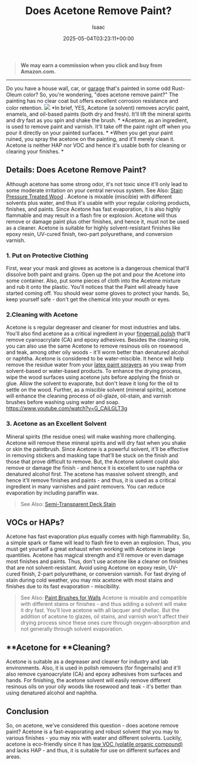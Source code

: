 ﻿---
author: Isaac
layout: post
title: Does Acetone Remove Paint?
date: '2025-05-04T03:23:11+00:00'
categories:
- DIY Paintings
- Paint
tags: []
slug: /does-acetone-remove-paint/
lastmod: 2025-05-07T12:21:26+03:00
---
> **We may earn a commission when you click and buy from Amazon.com.**
>

---
Do you have a house wall, car, or
[garage](https://pestpolicy.com/best-garage-floor-paint/)
that's painted in some odd Rust-Oleum color? So, you're wondering, "does acetone remove paint?" The painting has no clear coat but offers excellent corrosion resistance and color retention.
![](/assets/img/12/Pest-Control.jpg)
*In brief, YES, Acetone (a solvent) removes acrylic paint, enamels, and oil-based paints (both dry and fresh). It'll lift the mineral spirits and dry fast as you spin and shake the brush. *
*Acetone, as an ingredient, is used to remove paint and varnish. It'll take off the paint right off when you pour it directly on your painted surfaces. *
*When you get your paint ruined, you spray the acetone on the painting, and it'll merely clean it. Acetone is neither HAP nor VOC and hence it's usable both for cleaning or clearing your finishes. *
## Details: Does Acetone Remove Paint?
Although acetone has some strong odor, it's not toxic since it'll only lead to some moderate irritation on your central nervous system. See Also:
[Stain Pressure Treated Wood](https://pestpolicy.com/how-to-stain-pressure-treated-wood/)
.
Acetone is mixable (miscible) with different solvents plus water, and thus it's usable with your regular coloring products, finishes, and paints.
Since Acetone has fast evaporation, it is also highly flammable and may result in a flash fire or explosion. Acetone will thus remove or damage paint plus other finishes, and hence it, must not be used as a cleaner.
Acetone is suitable for highly solvent-resistant finishes like epoxy resin, UV-cured finish, two-part polyurethane, and conversion varnish.
### 1. Put on Protective Clothing
First, wear your mask and gloves as acetone is a dangerous chemical that'll dissolve both paint and grains.
Open up the pot and pour the Acetone into some container. Also, put some pieces of cloth into the Acetone mixture and rub it onto the plastic.
You'll notices that the Paint will already have started coming off. You should wear some gloves to protect your hands. So, keep yourself safe - don't get the chemical into your mouth or eyes.
### 2.Cleaning with Acetone
Acetone is s regular degreaser and cleaner for most industries and labs. You'll also find acetone as a critical ingredient in your
[fingernail polish](https://pestpolicy.com/does-nail-polish-remover-remove-paint/)
that'll remove cyanoacrylate (CA) and epoxy adhesives.
Besides the cleaning role, you can also use the same Acetone to remove resinous oils on rosewood and teak, among other oily woods - it'll worm better than denatured alcohol or naphtha.
Acetone is considered to be water-miscible. It hence will help remove the residue water from your
[latex paint sprayers](https://pestpolicy.com/best-sprayer-for-latex-paint/)
as you swap from solvent-based or water-based products.
To enhance the drying process, wipe the wood surfaces using acetone juts before applying the finish or glue. Allow the solvent to evaporate, but don't leave it long for the oil to settle on the wood.
Further, as a miscible solvent (mineral spirits), acetone will enhance the cleaning process of oil-glaze, oil-stain, and varnish brushes before washing using water and soap.
https://www.youtube.com/watch?v=G_CAjLGLT3g
### 3. Acetone as an Excellent Solvent
Mineral spirits (the residue ones) will make washing more challenging. Acetone will remove these mineral spirits and will dry fast when you shake or skin the paintbrush.
Since Acetone is a powerful solvent, it'll be effective in removing stickers and masking tape that'll be stuck on the finish and those that prove difficult to remove.
But, the Acetone solvent could also remove or damage the finish - and hence it is excellent to use naphtha or denatured alcohol first.
The acetone has massive solvent strength, and hence it'll remove finishes and paints - and thus, it is used as a critical ingredient in many varnishes and paint removers. You can reduce evaporation by including paraffin wax.
> See Also:
> [Semi-Transparent Deck Stain](https://pestpolicy.com/best-semi-transparent-deck-stain/)
## VOCs or HAPs?
Acetone has fast evaporation plus equally comes with high flammability. So, a simple spark or flame will lead to flash fire to even an explosion. Thus, you must get yourself a great exhaust when working with Acetone in large quantities.
Acetone has magical strength and it'll remove or even damage most finishes and paints. Thus, don't use acetone like a cleaner on finishes that are not solvent-resistant.
Avoid using Acetone on epoxy resin, UV-cured finish, 2-part polyurethane, or conversion varnish. For fast drying of stain during cold weather, you may mix acetone with most stains and finishes due to its fast evaporation - miscibility.
> See Also:
> [Paint Brushes for Walls](https://pestpolicy.com/best-paint-brushes-for-walls/)
Acetone is mixable and compatible with different stains or finishes - and thus adding a solvent will make it dry fast. You'll love acetone with all lacquer and shellac.
But the addition of acetone to glazes, oil stains, and varnish won't affect their drying process since these ones cure through oxygen-absorption and not generally through solvent evaporation.
## **Acetone for **Cleaning?
Acetone is suitable as a degreaser and cleaner for industry and lab environments. Also, it is used in polish removers (for fingernails) and it'll also remove cyanoacrylate (CA) and epoxy adhesives from surfaces and hands.
For finishing, the acetone solvent will easily remove different resinous oils on your oily woods like rosewood and teak - it's better than using denatured alcohol and naphtha.
## Conclusion
So, on acetone, we've considered this question - does acetone remove paint? Acetone is a fast-evaporating and robust solvent that you may to various finishes - you may mix with water and different solvents.
Luckily, acetone is eco-friendly since it has
[low VOC (volatile organic compound)](https://pestpolicy.com/best-baby-safe-paint-for-crib/)
and lacks HAP - and thus, it is suitable for use on different surfaces and areas.